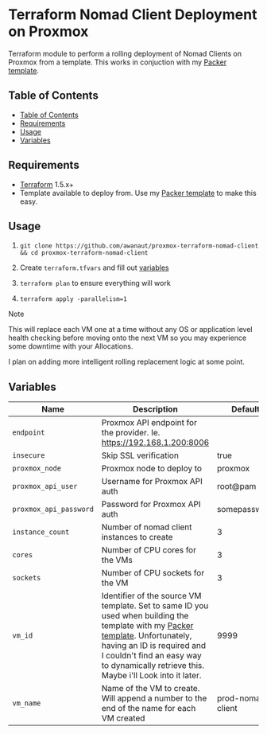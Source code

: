 # Terraform Nomad Client Deployment on Proxmox

Terraform module to perform a rolling deployment of Nomad Clients on Proxmox from a template. This works in conjuction with my [Packer template](https://github.com/awanaut/proxmox-nomad-packer-template).

## Table of Contents

<!-- TOC -->
  * [Table of Contents](#table-of-contents)
  * [Requirements](#requirements)
  * [Usage](#usage)
  * [Variables](#variables)
<!-- TOC -->

## Requirements

- [Terraform](https://developer.hashicorp.com/terraform) 1.5.x+
- Template available to deploy from. Use my [Packer template](https://github.com/awanaut/proxmox-nomad-packer-template) to make this easy.


## Usage
1. ```git clone https://github.com/awanaut/proxmox-terraform-nomad-client && cd proxmox-terraform-nomad-client```

2. Create `terraform.tfvars` and fill out [variables](https://developer.hashicorp.com/terraform/language/values/variables#variable-definitions-tfvars-files)
3. `terraform plan` to ensure everything will work
4. `terraform apply -parallelism=1`

> [!NOTE]
> This will replace each VM one at a time without any OS or application level health checking before moving onto the next VM so you may experience some downtime with your Allocations.
>
> I plan on adding more intelligent rolling replacement logic at some point. 

## Variables

<!-- Include information on the variables from your pack -->
| Name  | Description   | Default |
| ---------------------------------------- | -------------------------------------------------------------------------------------------------------------------------------------- | ------- |
| `endpoint`| Proxmox API endpoint for the provider. Ie. https://192.168.1.200:8006 | |
| `insecure` | Skip SSL verification | true |
| `proxmox_node` | Proxmox node to deploy to | proxmox |
| `proxmox_api_user` |  Username for Proxmox API auth | root@pam |
|`proxmox_api_password`| Password for Proxmox API auth | somepassword |
| `instance_count`| Number of nomad client instances to create | 3 |
|`cores` | Number of CPU cores for the VMs | 3 |
| `sockets` | Number of CPU sockets for the VM| 3 |
| `vm_id` | Identifier of the source VM template. Set to same ID you used when building the template with my [Packer template](https://github.com/awanaut/proxmox-nomad-packer-template). Unfortunately, having an ID is required and I couldn't find an easy way to dynamically retrieve this. Maybe i'll Look into it later. | 9999 |
| `vm_name` | Name of the VM to create. Will append a number to the end of the name for each VM created | prod-nomad-client |


